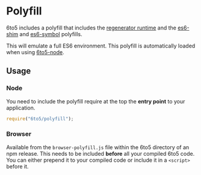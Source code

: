 # Polyfill

6to5 includes a polyfill that includes the
[regenerator runtime](https://github.com/facebook/regenerator/blob/master/runtime.js) and the
[es6-shim](https://github.com/paulmillr/es6-shim) and
[es6-symbol](https://github.com/medikoo/es6-symbol) polyfills.

This will emulate a full ES6 environment. This polyfill is automatically loaded
when using [6to5-node](usage.md#node).

## Usage

### Node

You need to include the polyfill require at the top the **entry point** to your
application.

```javascript
require("6to5/polyfill");
```

### Browser

Available from the `browser-polyfill.js` file within the 6to5 directory of an
npm release. This needs to be included **before** all your compiled 6to5 code.
You can either prepend it to your compiled code or include it in a `<script>`
before it.
